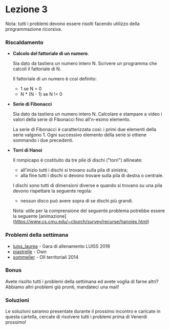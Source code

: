 # Lezione 3

Nota: tutti i problemi devono essere risolti facendo utilizzo della programmazione ricorsiva.

### Riscaldamento

* __Calcolo del fattoriale di un numero__.

    Sia dato da tastiera un numero intero N. Scrivere un programma che calcoli il fattoriale di N.

    Il fattoriale di un numero è così definito:
    * 1 se N = 0
    * N * (N - 1) se N != 0

* __Serie di Fibonacci__

    Sia dato da tastiera un numero intero N. Calcolare e stampare a video i valori della serie di Fibonacci
    fino all'n-esimo elemento.

    La serie di Fibonacci è caratterizzata così: i primi due elementi della serie valgono 1.
    Ogni successivo elemento della serie si ottiene sommando i due precedenti.

* __Torri di Hanoi__

    Il rompicapo è costituito da tre pile di dischi ("torri") allineate:
    * all'inizio tutti i dischi si trovano sulla pila di sinistra;
    * alla fine tutti i dischi si devono trovare sulla pila di destra o centrale.

    I dischi sono tutti di dimensioni diverse e quando si trovano su una pila devono
    rispettare la seguente regola:
    * nessun disco può avere sopra di se dischi più grandi.

    Nota: utile per la comprensione del seguente problema potrebbe essere la seguente [animazione]   (https://www.cs.cmu.edu/~cburch/survey/recurse/hanoiex.html)

### Problemi della settimana
* [luiss_laurea](https://training.olinfo.it/#/task/luiss_laurea/statement) - Gara di allenamento LUISS 2018
* [piastrelle](https://training.olinfo.it/#/task/piastrelle/statement) - Own
* [sommelier](https://training.olinfo.it/#/task/sommelier/statement) - OII territoriali 2014

### Bonus
Avete risolto tutti i problemi della settimana ed avete voglia di farne altri?
Abbiamo altri problemi già pronti, mandateci una mail!

### Soluzioni
Le soluzioni saranno presentate durante il prossimo incontro e caricate in questa cartella, cercate di risolvere tutti i problemi prima di Venerdì prossimo!
